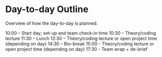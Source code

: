 # Day-to-day Outline
Overview of how the day-to-day is planned.

10:00 – Start day; set-up and team check-in time
10:30 – Theory/coding lecture
11:30 – Lunch
12:30 – Theory/coding lecture or open project time (depending on day)
14:30 – Bio-break
15:00 - Theory/coding lecture or open project time (depending on day)
17:30 - Team wrap + de-brief
